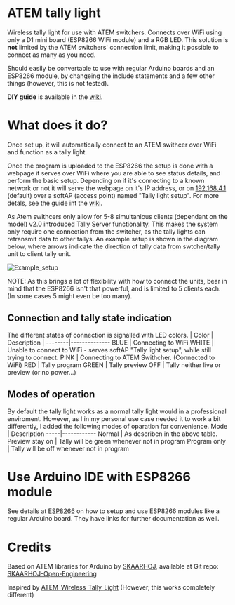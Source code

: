 # ATEM tally light
Wireless tally light for use with ATEM switchers. Connects over WiFi using only a D1 mini board (ESP8266 WiFi module) and a RGB LED. This solution is __not__ limited by the ATEM switchers' connection limit, making it possible to connect as many as you need.

Should easily be convertable to use with regular Arduino boards and an ESP8266 module, by changeing the include statements and a few other things (however, this is not tested).

__DIY guide__ is available in the [wiki](https://github.com/AronHetLam/ATEM_tally_light_with_ESP8266/wiki/DIY-guide).

# What does it do?
Once set up, it will automatically connect to an ATEM swithcer over WiFi and function as a tally light.

Once the program is uploaded to the ESP8266 the setup is done with a webpage it serves over WiFi where you are able to see status details, and perform the basic setup. Depending on if it's connecting to a known network or not it will serve the webpage on it's IP address, or on [192.168.4.1](HTTP://192.168.4.1) (default) over a softAP (access point) named "Tally light setup". For more detals, see the guide int the [wiki](https://github.com/AronHetLam/ATEM_tally_light_with_ESP8266/wiki/DIY-guide).

As Atem swithcers only allow for 5-8 simultanious clients (dependant on the model) v2.0 introduced Tally Server functionality. This makes the system only require one connection from the switcher, as the tally lights can retransmit data to other tallys. An example setup is shown in the diagram below, where arrows indicate the direction of tally data from swtcher/tally unit to client tally unit.

![Example_setup](https://user-images.githubusercontent.com/5564813/104715918-74cf0f00-5727-11eb-9cac-d05d2b88414c.jpg)

NOTE: As this brings a lot of flexibility with how to connect the units, bear in mind that the ESP8266 isn't that powerful, and is limited to 5 clients each. (In some cases 5 might even be too many).

## Connection and tally state indication
The different states of connection is signalled with LED colors.
| Color | Description |
--------|--------------
BLUE | Connecting to WiFi
WHITE | Unable to connect to WiFi - serves softAP "Tally light setup", while still trying to connect.
PINK | Connecting to ATEM Swithcher. (Connected to WiFi)
RED | Tally program
GREEN | Tally preview
OFF | Tally neither live or preview (or no power...)

## Modes of operation
By default the tally light works as a normal tally light would in a professional enviroment. However, as I in my personal use case needed it to work a bit differently, I added the following modes of oparation for convenience.
Mode | Description
-----|------------
Normal | As describen in the above table.
Preview stay on | Tally will be green whenever not in program
Program only | Tally will be off whenever not in program

# Use Arduino IDE with ESP8266 module
See details at [ESP8266](https://github.com/esp8266/Arduino) on how to setup and use ESP8266 modules like a regular Arduino board.
They have links for further documentation as well.

# Credits
Based on ATEM libraries for Arduino by [SKAARHOJ](https://www.skaarhoj.com/), available at Git repo: [SKAARHOJ-Open-Engineering](https://github.com/kasperskaarhoj/SKAARHOJ-Open-Engineering)

Inspired by [ATEM_Wireless_Tally_Light](https://github.com/kalinchuk/ATEM_Wireless_Tally_Light) (However, this works completely different)

